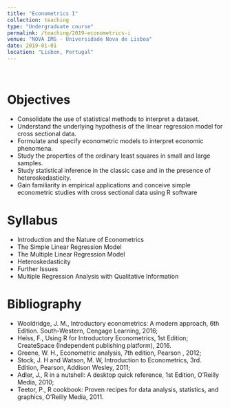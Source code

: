 ```yaml
---
title: "Econometrics I"
collection: teaching
type: "Undergraduate course"
permalink: /teaching/2019-econometrics-i
venue: "NOVA IMS - Universidade Nova de Lisboa"
date: 2019-01-01
location: "Lisbon, Portugal"
---
```

<br>

Objectives
======
* Consolidate the use of statistical methods to interpret a dataset.
* Understand the underlying hypothesis of the linear regression model for cross sectional data.
* Formulate and specify econometric models to interpret economic phenomena.
* Study the properties of the ordinary least squares in small and large samples.
* Study statistical inference in the classic case and in the presence of heteroskedasticity.
* Gain familiarity in empirical applications and conceive simple econometric studies with cross sectional data using R software

Syllabus
======
* Introduction and the Nature of Econometrics
* The Simple Linear Regression Model
* The Multiple Linear Regression Model
* Heteroskedasticity
* Further Issues
* Multiple Regression Analysis with Qualitative Information


Bibliography
======
* Wooldridge, J. M., Introductory econometrics: A modern approach, 6th Edition. South-Western, Cengage Learning, 2016;
* Heiss, F., Using R for Introductory Econometrics, 1st Edition; CreateSpace (Independent publishing platform), 2016.
* Greene, W. H., Econometric analysis, 7th edition, Pearson , 2012;
* Stock, J. H and Watson, M. W, Introduction to Econometrics, 3rd. Edition, Pearson, Addison Wesley, 2011;
* Adler, J., R in a nutshell: A desktop quick reference, 1st Edition, O’Reilly Media, 2010;
* Teetor, P., R cookbook: Proven recipes for data analysis, statistics, and graphics, O’Reilly Media, 2011.
